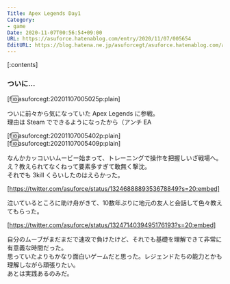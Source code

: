 ```yaml
---
Title: Apex Legends Day1
Category:
- game
Date: 2020-11-07T00:56:54+09:00
URL: https://asuforce.hatenablog.com/entry/2020/11/07/005654
EditURL: https://blog.hatena.ne.jp/asuforcegt/asuforce.hatenablog.com/atom/entry/26006613649759088
---
```


[:contents]

###  ついに...

[f:id:asuforcegt:20201107005025p:plain]

ついに前々から気になっていた Apex Legends に参戦。  
理由は Steam でできるようになったから（アンチ EA  

[f:id:asuforcegt:20201107005402p:plain][f:id:asuforcegt:20201107005409p:plain]

なんかカッコいいムービー始まって、トレーニングで操作を把握しいざ戦場へ。  
え？教えられてなくねって要素多すぎて敢無く撃沈。  
それでも 3kill くらいしたのはえらかった。

[https://twitter.com/asuforce/status/1324688889353678849?s=20:embed]

泣いているところに助け舟がきて、10数年ぶりに地元の友人と会話して色々教えてもらった。  

[https://twitter.com/asuforce/status/1324714039495176193?s=20:embed]

自分のムーブがまだまだで速攻で負けたけど、それでも基礎を理解できて非常に有意義な時間だった。  
思っていたよりもかなり面白いゲームだと思った。レジェンドたちの能力とかも理解しながら頑張りたい。  
あとは実践あるのみだ。  
